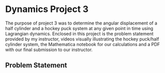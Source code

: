 # Dynamics Project 3
The purpose of project 3 was to determine the angular displacement of a half cylinder and a hockey puck system at any given point in time using Lagrangian dynamics. Enclosed in this project is the problem statement provided by my instructor, videos visually illustrating the hockey puck/half cylinder system, the Mathematica notebook for our calculations and a PDF with our final submission to our instructor.
## Problem Statement
